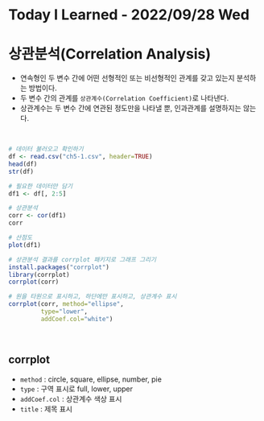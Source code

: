 # Today I Learned - 2022/09/28 Wed

# 상관분석(Correlation Analysis)
- 연속형인 두 변수 간에 어떤 선형적인 또는 비선형적인 관계를 갖고 있는지 분석하는 방법이다.
- 두 변수 간의 관계를 `상관계수(Correlation Coefficient)`로 나타낸다.
- 상관계수는 두 변수 간에 연관된 정도만을 나타낼 뿐, 인과관계를 설명하지는 않는다.
<br>

```r
# 데이터 불러오고 확인하기
df <- read.csv("ch5-1.csv", header=TRUE)
head(df)
str(df)

# 필요한 데이터만 담기
df1 <- df[, 2:5]

# 상관분석
corr <- cor(df1)
corr

# 산점도
plot(df1)

# 상관분석 결과를 corrplot 패키지로 그래프 그리기
install.packages("corrplot")
library(corrplot)
corrplot(corr)

# 원을 타원으로 표시하고, 하단에만 표시하고, 상관계수 표시
corrplot(corr, method="ellipse",
         type="lower",
         addCoef.col="white")
```
<br>

## corrplot
- `method` : circle, square, ellipse, number, pie
- `type` : 구역 표시로 full, lower, upper
- `addCoef.col` : 상관계수 색상 표시
- `title` : 제목 표시
